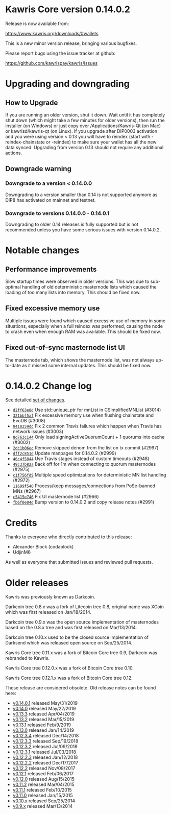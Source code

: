 Kawris Core version 0.14.0.2
==========================

Release is now available from:

  <https://www.kawris.org/downloads/#wallets>

This is a new minor version release, bringing various bugfixes.

Please report bugs using the issue tracker at github:

  <https://github.com/kawrispay/kawris/issues>


Upgrading and downgrading
=========================

How to Upgrade
--------------

If you are running an older version, shut it down. Wait until it has completely
shut down (which might take a few minutes for older versions), then run the
installer (on Windows) or just copy over /Applications/Kawris-Qt (on Mac) or
kawrisd/kawris-qt (on Linux). If you upgrade after DIP0003 activation and you were
using version < 0.13 you will have to reindex (start with -reindex-chainstate
or -reindex) to make sure your wallet has all the new data synced. Upgrading from
version 0.13 should not require any additional actions.

Downgrade warning
-----------------

### Downgrade to a version < 0.14.0.0

Downgrading to a version smaller than 0.14 is not supported anymore as DIP8 has
activated on mainnet and testnet.

### Downgrade to versions 0.14.0.0 - 0.14.0.1

Downgrading to older 0.14 releases is fully supported but is not
recommended unless you have some serious issues with version 0.14.0.2.

Notable changes
===============

Performance improvements
------------------------
Slow startup times were observed in older versions. This was due to sub-optimal handling of old
deterministic masternode lists which caused the loading of too many lists into memory. This should be
fixed now.

Fixed excessive memory use
--------------------------
Multiple issues were found which caused excessive use of memory in some situations, especially when
a full reindex was performed, causing the node to crash even when enough RAM was available. This should
be fixed now.

Fixed out-of-sync masternode list UI
------------------------------------
The masternode tab, which shows the masternode list, was not always up-to-date as it missed some internal
updates. This should be fixed now.

0.14.0.2 Change log
===================

See detailed [set of changes](https://github.com/kawrispay/kawris/compare/v0.14.0.1...kawrispay:v0.14.0.2).

- [`d2ff63e8d`](https://github.com/kawrispay/kawris/commit/d2ff63e8d) Use std::unique_ptr for mnList in CSimplifiedMNList (#3014)
- [`321bbf5af`](https://github.com/kawrispay/kawris/commit/321bbf5af) Fix excessive memory use when flushing chainstate and EvoDB (#3008)
- [`0410259dd`](https://github.com/kawrispay/kawris/commit/0410259dd) Fix 2 common Travis failures which happen when Travis has network issues (#3003)
- [`8d763c144`](https://github.com/kawrispay/kawris/commit/8d763c144) Only load signingActiveQuorumCount + 1 quorums into cache (#3002)
- [`2dc1b06ec`](https://github.com/kawrispay/kawris/commit/2dc1b06ec) Remove skipped denom from the list on tx commit (#2997)
- [`dff2c851d`](https://github.com/kawrispay/kawris/commit/dff2c851d) Update manpages for 0.14.0.2 (#2999)
- [`46c4f5844`](https://github.com/kawrispay/kawris/commit/46c4f5844) Use Travis stages instead of custom timeouts (#2948)
- [`49c37b82a`](https://github.com/kawrispay/kawris/commit/49c37b82a) Back off for 1m when connecting to quorum masternodes (#2975)
- [`c1f756fd9`](https://github.com/kawrispay/kawris/commit/c1f756fd9) Multiple speed optimizations for deterministic MN list handling (#2972)
- [`11699f540`](https://github.com/kawrispay/kawris/commit/11699f540) Process/keep messages/connections from PoSe-banned MNs (#2967)
- [`c5415e746`](https://github.com/kawrispay/kawris/commit/c5415e746) Fix UI masternode list (#2966)
- [`fb6f0e04d`](https://github.com/kawrispay/kawris/commit/fb6f0e04d) Bump version to 0.14.0.2 and copy release notes (#2991)

Credits
=======

Thanks to everyone who directly contributed to this release:

- Alexander Block (codablock)
- UdjinM6

As well as everyone that submitted issues and reviewed pull requests.

Older releases
==============

Kawris was previously known as Darkcoin.

Darkcoin tree 0.8.x was a fork of Litecoin tree 0.8, original name was XCoin
which was first released on Jan/18/2014.

Darkcoin tree 0.9.x was the open source implementation of masternodes based on
the 0.8.x tree and was first released on Mar/13/2014.

Darkcoin tree 0.10.x used to be the closed source implementation of Darksend
which was released open source on Sep/25/2014.

Kawris Core tree 0.11.x was a fork of Bitcoin Core tree 0.9,
Darkcoin was rebranded to Kawris.

Kawris Core tree 0.12.0.x was a fork of Bitcoin Core tree 0.10.

Kawris Core tree 0.12.1.x was a fork of Bitcoin Core tree 0.12.

These release are considered obsolete. Old release notes can be found here:

- [v0.14.0.1](https://github.com/kawrispay/kawris/blob/master/doc/release-notes/kawris/release-notes-0.14.0.1.md) released May/31/2019
- [v0.14.0](https://github.com/kawrispay/kawris/blob/master/doc/release-notes/kawris/release-notes-0.14.0.md) released May/22/2019
- [v0.13.3](https://github.com/kawrispay/kawris/blob/master/doc/release-notes/kawris/release-notes-0.13.3.md) released Apr/04/2019
- [v0.13.2](https://github.com/kawrispay/kawris/blob/master/doc/release-notes/kawris/release-notes-0.13.2.md) released Mar/15/2019
- [v0.13.1](https://github.com/kawrispay/kawris/blob/master/doc/release-notes/kawris/release-notes-0.13.1.md) released Feb/9/2019
- [v0.13.0](https://github.com/kawrispay/kawris/blob/master/doc/release-notes/kawris/release-notes-0.13.0.md) released Jan/14/2019
- [v0.12.3.4](https://github.com/kawrispay/kawris/blob/master/doc/release-notes/kawris/release-notes-0.12.3.4.md) released Dec/14/2018
- [v0.12.3.3](https://github.com/kawrispay/kawris/blob/master/doc/release-notes/kawris/release-notes-0.12.3.3.md) released Sep/19/2018
- [v0.12.3.2](https://github.com/kawrispay/kawris/blob/master/doc/release-notes/kawris/release-notes-0.12.3.2.md) released Jul/09/2018
- [v0.12.3.1](https://github.com/kawrispay/kawris/blob/master/doc/release-notes/kawris/release-notes-0.12.3.1.md) released Jul/03/2018
- [v0.12.2.3](https://github.com/kawrispay/kawris/blob/master/doc/release-notes/kawris/release-notes-0.12.2.3.md) released Jan/12/2018
- [v0.12.2.2](https://github.com/kawrispay/kawris/blob/master/doc/release-notes/kawris/release-notes-0.12.2.2.md) released Dec/17/2017
- [v0.12.2](https://github.com/kawrispay/kawris/blob/master/doc/release-notes/kawris/release-notes-0.12.2.md) released Nov/08/2017
- [v0.12.1](https://github.com/kawrispay/kawris/blob/master/doc/release-notes/kawris/release-notes-0.12.1.md) released Feb/06/2017
- [v0.12.0](https://github.com/kawrispay/kawris/blob/master/doc/release-notes/kawris/release-notes-0.12.0.md) released Aug/15/2015
- [v0.11.2](https://github.com/kawrispay/kawris/blob/master/doc/release-notes/kawris/release-notes-0.11.2.md) released Mar/04/2015
- [v0.11.1](https://github.com/kawrispay/kawris/blob/master/doc/release-notes/kawris/release-notes-0.11.1.md) released Feb/10/2015
- [v0.11.0](https://github.com/kawrispay/kawris/blob/master/doc/release-notes/kawris/release-notes-0.11.0.md) released Jan/15/2015
- [v0.10.x](https://github.com/kawrispay/kawris/blob/master/doc/release-notes/kawris/release-notes-0.10.0.md) released Sep/25/2014
- [v0.9.x](https://github.com/kawrispay/kawris/blob/master/doc/release-notes/kawris/release-notes-0.9.0.md) released Mar/13/2014

